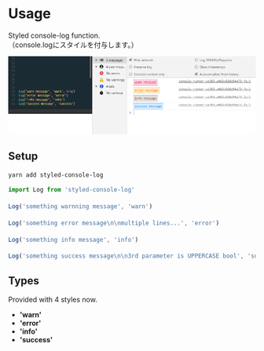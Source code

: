 # Usage

Styled console-log function.  
（console.logにスタイルを付与します。）

![sample.png](sample.png)

## Setup

```command
yarn add styled-console-log
```

```javascript
import Log from 'styled-console-log'

Log('something warnning message', 'warn')

Log('something error message\n\nmultiple lines...', 'error')

Log('something info message', 'info')

Log('something success message\n\n3rd parameter is UPPERCASE bool', 'success', true)
```

## Types

Provided with 4 styles now.

- __'warn'__
- __'error'__
- __'info'__
- __'success'__

